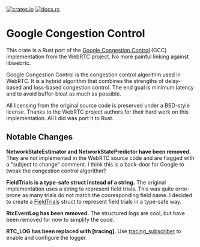 [![crates.io](https://img.shields.io/crates/v/goog_cc)](https://crates.io/crates/goog_cc)
[![docs.rs](https://img.shields.io/docsrs/goog_cc)](https://docs.rs/goog_cc)

# Google Congestion Control

This crate is a Rust port of the [Google Congestion Control](https://webrtc.googlesource.com/src/+/refs/heads/main/modules/congestion_controller/goog_cc/) (GCC) implementation from the WebRTC project.
No more painful linking against libwebrtc.

Google Congestion Control is the congestion control algorithm used in WebRTC.
It is a hybrid algorithm that combines the strengths of delay-based and loss-based congestion control.
The end goal is minimum latency and to avoid buffer-bloat as much as possible.

All licensing from the original source code is preserved under a BSD-style license.
Thanks to the WebRTC project authors for their hard work on this implementation.
All I did was port it to Rust.

## Notable Changes
**NetworkStateEstimator and NetworkStatePredictor have been removed.**
They are not implemented in the WebRTC source code and are flagged with a "subject to change" comment.
I think this is a back-door for Google to tweak the congestion control algorithm?

**FieldTrials is a type-safe struct instead of a string.**
The original implementation uses a string to represent field trials.
This was quite error-prone as many trials do not match the cooresponding field name.
I decided to create a [FieldTrials](experiments::FieldTrials) struct to represent field trials in a type-safe way.

**RtcEventLog has been removed.**
The structured logs are cool, but have been removed for now to simplify the code.

**RTC_LOG has been replaced with [tracing].**
Use [tracing_subscriber](https://docs.rs/tracing-subscriber/latest/tracing_subscriber/index.html) to enable and configure the logger.
